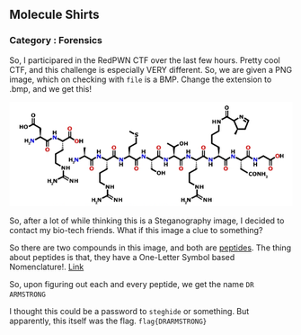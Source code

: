 ## Molecule Shirts
### Category : Forensics

So, I participared in the RedPWN CTF over the last few hours. Pretty cool CTF, and this challenge is especially VERY different. So, we are given a PNG image, which on checking with `file` is a BMP. Change the extension to .bmp, and we get this!

![Image](picture.bmp)

So, after a lot of while thinking this is a Steganography image, I decided to contact my bio-tech friends. What if this image a clue to something?

So there are two compounds in this image, and both are [peptides](https://en.wikipedia.org/wiki/Peptide). The thing about peptides is that, they have a One-Letter Symbol based Nomenclature!. [Link](https://www.tocris.com/resources/peptide-nomenclature-guide)

So, upon figuring out each and every peptide, we get the name `DR ARMSTRONG`

I thought this could be a password to `steghide` or something. But apparently, this itself was the flag. `flag{DRARMSTRONG}`